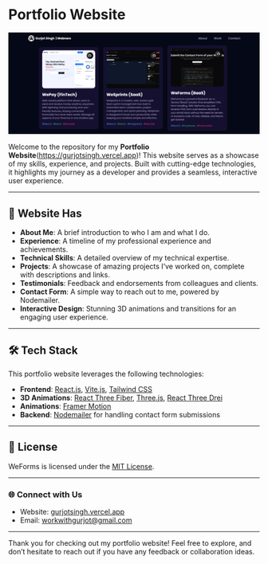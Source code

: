 # Portfolio Website

![Portfolio Website Banner](https://raw.githubusercontent.com/gurjotsingh22022/My_Portfolio/refs/heads/main/public/projects.png)

Welcome to the repository for my **Portfolio Website**(https://gurjotsingh.vercel.app)! This website serves as a showcase of my skills, experience, and projects. Built with cutting-edge technologies, it highlights my journey as a developer and provides a seamless, interactive user experience.

---

## 🌟 Website Has

- **About Me**: A brief introduction to who I am and what I do.
- **Experience**: A timeline of my professional experience and achievements.
- **Technical Skills**: A detailed overview of my technical expertise.
- **Projects**: A showcase of amazing projects I’ve worked on, complete with descriptions and links.
- **Testimonials**: Feedback and endorsements from colleagues and clients.
- **Contact Form**: A simple way to reach out to me, powered by Nodemailer.
- **Interactive Design**: Stunning 3D animations and transitions for an engaging user experience.

---

## 🛠 Tech Stack

This portfolio website leverages the following technologies:

- **Frontend**: [React.js](https://reactjs.org/), [Vite.js](https://vitejs.dev/), [Tailwind CSS](https://tailwindcss.com/)
- **3D Animations**: [React Three Fiber](https://docs.pmnd.rs/react-three-fiber/getting-started/introduction), [Three.js](https://threejs.org/), [React Three Drei](https://github.com/pmndrs/drei)
- **Animations**: [Framer Motion](https://www.framer.com/motion/)
- **Backend**: [Nodemailer](https://nodemailer.com/) for handling contact form submissions

---

## 📜 License

WeForms is licensed under the [MIT License](LICENSE).

---

### 🌐 Connect with Us

- Website: [gurjotsingh.vercel.app](https://gurjotsingh.vercel.app)
- Email: [workwithgurjot@gmail.com](mailto:workwithgurjot@gmail.com)

---

Thank you for checking out my portfolio website! Feel free to explore, and don’t hesitate to reach out if you have any feedback or collaboration ideas.

